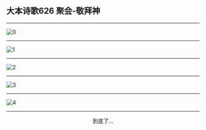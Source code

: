 
## 大本诗歌626 聚会-敬拜神
        
<div id="aplayer0"></div>

---

<img alt="0" data-original="/data/d0626/0.png">

---

<img alt="1" data-original="/data/d0626/1.png">

---

<img alt="2" data-original="/data/d0626/2.png">

---

<img alt="3" data-original="/data/d0626/3.png">

---

<img alt="4" data-original="/data/d0626/4.png">

---

<p style="text-align: center">到底了...</p>

<script src="/js/dist-view.js"></script>

<script>
MAIN.id = 'd0626';
        
const ap0 = new APlayer({
    container: document.getElementById('aplayer0'),
    volume: 1,
    loop: 'none',
    preload: 'none',
    audio: [{
        name: '大本诗歌626.mp3',
        artist: '大本诗歌',
        url: 'https://res.wx.qq.com/voice/getvoice?mediaid=MzI0NTk3MDM5M18yMjQ3NDk1NDI1',
        cover: '/favicon'
    }]
});
</script>
